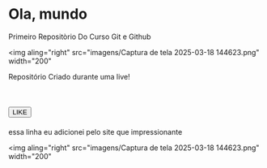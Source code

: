 # Ola, mundo 
 Primeiro Repositòrio Do Curso Git e Github 

<img aling="right" src="imagens/Captura de tela 2025-03-18 144623.png" width="200"

 Repositório Criado durante uma live!

<h1><button>LIKE</button></h1> 

essa linha eu adicionei pelo site que impressionante

<img aling="right" src="imagens/Captura de tela 2025-03-18 144623.png" width="200"